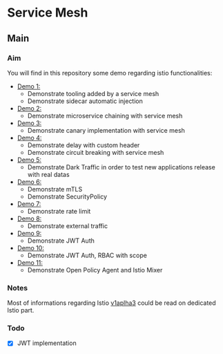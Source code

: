 # Service Mesh

## Main

### Aim

You will find in this repository some demo regarding istio functionalities:

- [Demo 1:](demo1/README.MD)
  - Demonstrate tooling added by a service mesh
  - Demonstrate sidecar automatic injection
- [Demo 2:](demo2/README.MD)
  - Demonstrate microservice chaining with service mesh
- [Demo 3:](demo3/README.MD)
  - Demonstrate canary implementation with service mesh
- [Demo 4:](demo4/README.MD)
  - Demonstrate delay with custom header
  - Demonstrate circuit breaking with service mesh
- [Demo 5:](demo5/README.MD)
  - Demonstrate Dark Traffic in order to test new applications release with real datas
- [Demo 6:](demo6/README.MD)
  - Demonstrate mTLS
  - Demonstrate SecurityPolicy
- [Demo 7:](demo7/README.MD)
  - Demonstrate rate limit
- [Demo 8:](demo8/README.MD)
  - Demonstrate external traffic
- [Demo 9:](demo9/README.MD)
  - Demonstrate JWT Auth
- [Demo 10:](demo10/README.MD)
  - Demonstrate JWT Auth, RBAC with scope
- [Demo 11:](demo11/README.MD)
  - Demonstrate Open Policy Agent and Istio Mixer

### Notes

Most of informations regarding Istio [v1aplha3](https://preliminary.istio.io/docs/reference/config/istio.networking.v1alpha3/#title) could be read on dedicated Istio part.

### Todo

- [x] JWT implementation